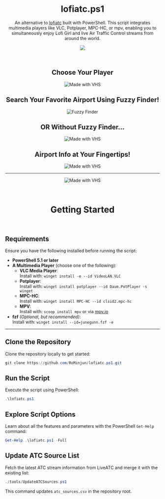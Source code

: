 <div align="center">

# lofiatc.ps1
An alternative to [lofiatc](https://www.lofiatc.com) built with PowerShell. This script integrates multimedia players like VLC, Potplayer, MPC-HC, or mpv, enabling you to simultaneously enjoy Lofi Girl and live Air Traffic Control streams from around the world.

![](https://i.redd.it/8suf7s5ywqad1.jpeg)

</div>

<br>

<div align="center">

  
## Choose Your Player
![Made with VHS](https://vhs.charm.sh/vhs-6EK95qMAl6yhRH7quA7NEq.gif)

## Search Your Favorite Airport Using Fuzzy Finder!
![Fuzzy Finder](./assets/fzf.gif)

## OR Without Fuzzy Finder...
![Made with VHS](https://vhs.charm.sh/vhs-2sTPLAkHZ0nzVtAdCifMT3.gif)

## Airport Info at Your Fingertips! 
![Made with VHS](https://vhs.charm.sh/vhs-27zfUBvX3O7fPkWiFHe3T1.gif)

---

![Made with VHS](https://vhs.charm.sh/vhs-1LOxW9YtwAj6V4n7FfNSAh.gif)



<br>

# **Getting Started**

</div>

<br>

## **Requirements**
Ensure you have the following installed before running the script:
- **PowerShell 5.1 or later**
- **A Multimedia Player** (choose one of the following):
  - **VLC Media Player**:  
    Install with: `winget install -e --id VideoLAN.VLC`
  - **Potplayer**:  
    Install with: `winget install potplayer --id Daum.PotPlayer -s winget`
  - **MPC-HC**:  
    Install with: `winget install MPC-HC --id clsid2.mpc-hc`
  - **MPV**:  
    Install with: `scoop install mpv` or via [mpv.io](https://mpv.io/installation/)
- **fzf** *(Optional, but recommended)*:  
  Install with: `winget install --id=junegunn.fzf -e`

---

## **Clone the Repository**
Clone the repository locally to get started:
```powershell
git clone https://github.com/RoMinjun/lofiatc.ps1.git
```

## **Run the Script**
Execute the script using PowerShell:
```powershell
.\lofiatc.ps1
```

## **Explore Script Options**
Learn about all the features and parameters with the PowerShell `Get-Help` command:
```powershell
Get-Help .\lofiatc.ps1 -Full
```

## **Update ATC Source List**
Fetch the latest ATC stream information from LiveATC and merge it with the existing list:
```powershell
./tools/UpdateATCSources.ps1
```
This command updates `atc_sources.csv` in the repository root.
